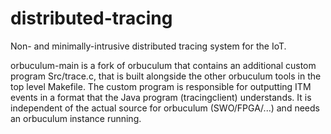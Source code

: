 # distributed-tracing
Non- and minimally-intrusive distributed tracing system for the IoT.

orbuculum-main is a fork of orbuculum that contains an additional custom program Src/trace.c, that is built alongside the other orbuculum tools in the top level Makefile. The custom program is responsible for outputting ITM events in a format that the Java program (tracingclient) understands. It is independent of the actual source for orbuculum (SWO/FPGA/...) and needs an orbuculum instance running.

